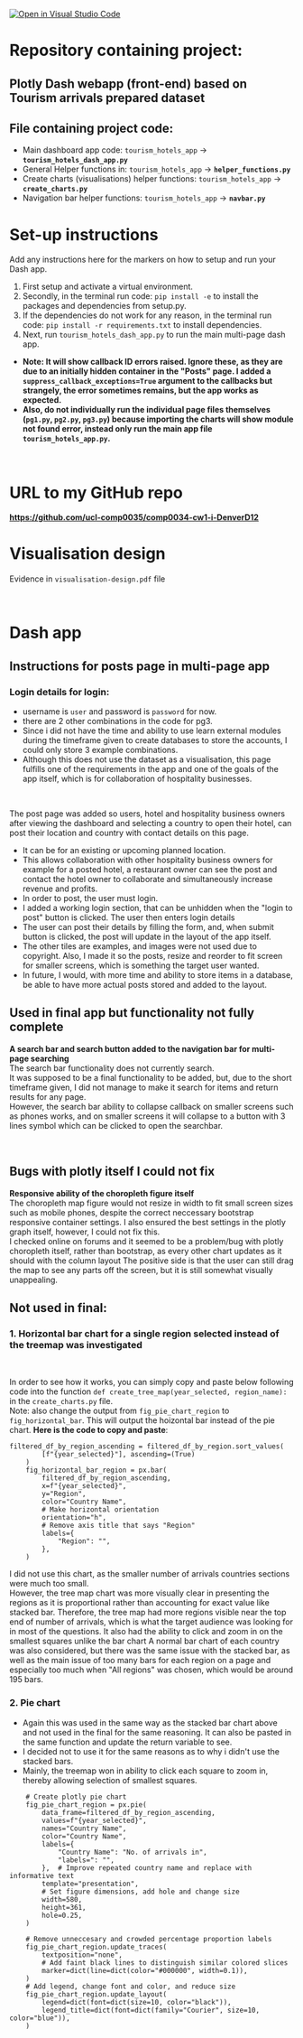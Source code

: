 [![Open in Visual Studio Code](https://classroom.github.com/assets/open-in-vscode-c66648af7eb3fe8bc4f294546bfd86ef473780cde1dea487d3c4ff354943c9ae.svg)](https://classroom.github.com/online_ide?assignment_repo_id=9733923&assignment_repo_type=AssignmentRepo)
# **Repository containing project:**
## **Plotly Dash webapp (front-end) based on Tourism arrivals prepared dataset**
## **File containing project code:**
- Main dashboard app code: `tourism_hotels_app` -> **`tourism_hotels_dash_app.py`**
- General Helper functions in: `tourism_hotels_app` -> **`helper_functions.py`**
- Create charts (visualisations) helper functions: `tourism_hotels_app` -> **`create_charts.py`**
- Navigation bar helper functions: `tourism_hotels_app` -> **`navbar.py`**

# Set-up instructions

Add any instructions here for the markers on how to setup and run your Dash app.  

1. First setup and activate a virtual environment.
2. Secondly, in the terminal run code: `pip install -e` to install the packages and dependencies from setup.py.
3. If the dependencies do not work for any reason, in the terminal run code: `pip install -r requirements.txt` to install dependencies.
4. Next, run `tourism_hotels_dash_app.py` to run the main multi-page dash app.

- **Note: It will show callback ID errors raised. Ignore these, as they are due to an initially hidden container in the "Posts" page. I added a `suppress_callback_exceptions=True` argument to the callbacks but strangely, the error sometimes remains, but the app works as expected.**
- **Also, do not individually run the individual page files themselves (`pg1.py`, `pg2.py`, `pg3.py`) because importing the charts will show module not found error, instead only run the main app file `tourism_hotels_app.py`.**

<br/>

# **URL to my GitHub repo**
**https://github.com/ucl-comp0035/comp0034-cw1-i-DenverD12**

# Visualisation design
Evidence in `visualisation-design.pdf` file  

<br/>

# Dash app
## **Instructions for posts page in multi-page app**
### Login details for login:
- username is `user` and password is `password` for now. 
- there are 2 other combinations in the code for pg3.
- Since i did not have the time and ability to use learn external modules during the timeframe given to create databases to store the accounts, I could only store 3 example combinations. 
- Although this does not use the dataset as a visualisation, this page fulfills one of the requirements in the app and one of the goals of the app itself, which is for collaboration of hospitality businesses.
<br/>

The post page was added so users, hotel and hospitality business owners after viewing the dashboard and selecting a country to open their hotel, can post their location and country with contact details on this page.  
- It can be for an existing or upcoming planned location.
- This allows collaboration with other hospitality business owners for example for a posted hotel, a restaurant owner can see the post and contact the hotel owner to collaborate and simultaneously increase revenue and profits.
- In order to post, the user must login. 
- I added a working login section, that can be unhidden when the "login to post" button is clicked. The user then enters login details  
- The user can post their details by filling the form, and, when submit button is clicked, the post will update in the layout of the app itself.
- The other tiles are examples, and images were not used due to copyright. Also, I made it so the posts, resize and reorder to fit screen for smaller screens, which is something the target user wanted.
- In future, I would, with more time and ability to store items in a database, be able to have more actual posts stored and added to the layout.
## **Used in final app but functionality not fully complete**   
**A search bar and search button added to the navigation bar for multi-page searching**
<br/>
The search bar functionality does not currently search.   
It was supposed to be a final functionality to be added, but, due to the short timeframe given, I did not manage to make it search for items and return results for any page.  
However, the search bar ability to collapse callback on smaller screens such as phones works, and on smaller screens it will collapse to a button with 3 lines symbol which can be clicked to open the searchbar. 


<br/>

## **Bugs with plotly itself I could not fix**  
**Responsive ability of the choropleth figure itself**  
The choropleth map figure would not resize in width to fit small screen sizes such as mobile phones, despite the correct neccessary bootstrap responsive container settings. I also ensured the best settings in the plotly graph itself, however, I could not fix this.  
I checked online on forums and it seemed to be a problem/bug with plotly choropleth itself, rather than bootstrap, as every other chart updates as it should with the column layout 
The positive side is that the user can still drag the map to see any parts off the screen, but it is still somewhat visually unappealing.


## **Not used in final**:  
### **1. Horizontal bar chart for a single region selected instead of the treemap was investigated**  
<br/>

In order to see how it works, you can simply copy and paste below following code into the function `def create_tree_map(year_selected, region_name):` in the `create_charts.py` file.  
Note: also change the output from `fig_pie_chart_region` to `fig_horizontal_bar`. This will output the hoizontal bar instead of the pie chart.
**Here is the code to copy and paste**:
```
filtered_df_by_region_ascending = filtered_df_by_region.sort_values(
        [f"{year_selected}"], ascending=(True)
    )
    fig_horizontal_bar_region = px.bar(
        filtered_df_by_region_ascending,
        x=f"{year_selected}",
        y="Region",
        color="Country Name",
        # Make horizontal orientation
        orientation="h",
        # Remove axis title that says "Region"
        labels={
            "Region": "",
        },
    )
```
I did not use this chart, as the smaller number of arrivals countries sections were much too small.   
 However, the tree map chart was more visually clear in presenting the regions as it is proportional rather than accounting for exact value like stacked bar. Therefore, the tree map had more regions visible near the top end of number of arrivals, which is what the target audience was looking for in most of the questions. It also had the ability to click and zoom in on the smallest squares unlike the bar chart
A normal bar chart of each country was also considered, but there was the same issue with the stacked bar, as well as the main issue of too many bars for each region on a page and especially too much when "All regions" was chosen, which would be around 195 bars.
<br/>

### **2. Pie chart**  
- Again this was used in the same way as the stacked bar chart above and not used in the final for the same reasoning. It can also be pasted in the same function and update the return variable to see.  
- I decided not to use it for the same reasons as to why i didn't use the stacked bars.
- Mainly, the treemap won in ability to click each square to zoom in, thereby allowing selection of smallest squares.

```
    # Create plotly pie chart
    fig_pie_chart_region = px.pie(
        data_frame=filtered_df_by_region_ascending,
        values=f"{year_selected}",
        names="Country Name",
        color="Country Name",
        labels={
            "Country Name": "No. of arrivals in",
            "labels=": "",
        },  # Improve repeated country name and replace with informative text
        template="presentation",
        # Set figure dimensions, add hole and change size
        width=580,
        height=361,
        hole=0.25,
    )

    # Remove unneccesary and crowded percentage proportion labels
    fig_pie_chart_region.update_traces(
        textposition="none",
        # Add faint black lines to distinguish similar colored slices
        marker=dict(line=dict(color="#000000", width=0.1)),
    )
    # Add legend, change font and color, and reduce size
    fig_pie_chart_region.update_layout(
        legend=dict(font=dict(size=10, color="black")),
        legend_title=dict(font=dict(family="Courier", size=10, color="blue")),
    )
```

